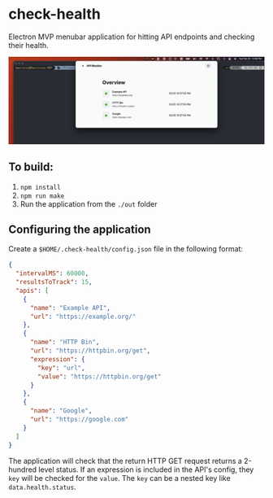 # check-health

Electron MVP menubar application for hitting API endpoints and checking their health.

![image](docs/images/demo.png)

## To build:

1. `npm install`
2. `npm run make`
3. Run the application from the `./out` folder

## Configuring the application

Create a `$HOME/.check-health/config.json` file in the following format:

```json
{
  "intervalMS": 60000,
  "resultsToTrack": 15,
  "apis": [
    {
      "name": "Example API",
      "url": "https://example.org/"
    },
    {
      "name": "HTTP Bin",
      "url": "https://httpbin.org/get",
      "expression": {
        "key": "url",
        "value": "https://httpbin.org/get"
      }
    },
    {
      "name": "Google",
      "url": "https://google.com"
    }
  ]
}
```

The application will check that the return HTTP GET request returns a 2-hundred level status. If an expression is included in the API's config, they `key` will be checked for the `value`. The `key` can be a nested key like `data.health.status`.